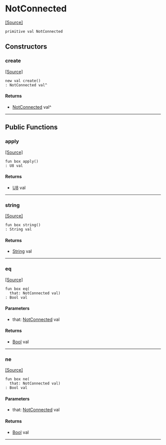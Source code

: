 # NotConnected
<span class="source-link">[[Source]](src/mqtt-primitives/errorCodes.md#L-0-27)</span>
```pony
primitive val NotConnected
```

## Constructors

### create
<span class="source-link">[[Source]](src/mqtt-primitives/errorCodes.md#L-0-27)</span>


```pony
new val create()
: NotConnected val^
```

#### Returns

* [NotConnected](mqtt-primitives-NotConnected.md) val^

---

## Public Functions

### apply
<span class="source-link">[[Source]](src/mqtt-primitives/errorCodes.md#L-0-27)</span>


```pony
fun box apply()
: U8 val
```

#### Returns

* [U8](builtin-U8.md) val

---

### string
<span class="source-link">[[Source]](src/mqtt-primitives/errorCodes.md#L-0-27)</span>


```pony
fun box string()
: String val
```

#### Returns

* [String](builtin-String.md) val

---

### eq
<span class="source-link">[[Source]](src/mqtt-primitives/errorCodes.md#L-0-27)</span>


```pony
fun box eq(
  that: NotConnected val)
: Bool val
```
#### Parameters

*   that: [NotConnected](mqtt-primitives-NotConnected.md) val

#### Returns

* [Bool](builtin-Bool.md) val

---

### ne
<span class="source-link">[[Source]](src/mqtt-primitives/errorCodes.md#L-0-27)</span>


```pony
fun box ne(
  that: NotConnected val)
: Bool val
```
#### Parameters

*   that: [NotConnected](mqtt-primitives-NotConnected.md) val

#### Returns

* [Bool](builtin-Bool.md) val

---

